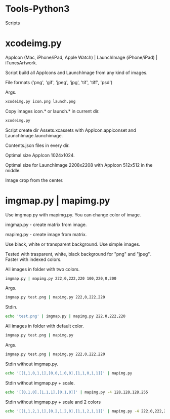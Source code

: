 # Tools-Python3

Scripts

# xcodeimg.py

AppIcon (Mac, iPhone/iPad, Apple Watch) | LaunchImage (iPhone/iPad) | iTunesArtwork.

Script build all AppIcons and LaunchImage from any kind of images.

File formats ('png', 'gif', 'jpeg', 'jpg', 'tif', 'tiff', 'psd')

Args.
``` bash
xcodeimg.py icon.png launch.png
```

Copy images icon.* or launch.* in current dir.
``` bash
xcodeimg.py
```

Script create dir Assets.xcassets with AppIcon.appiconset and LaunchImage.launchimage.

Contents.json files in every dir.

Optimal size AppIcon 1024x1024.

Optimal size for LaunchImage 2208x2208 with AppIcon 512x512 in the middle.

Image crop from the center.

# imgmap.py | mapimg.py

Use imgmap.py with mapimg.py. You can change color of image.

imgmap.py - create matrix from image.

mapimg.py - create image from matrix.

Use black, white or transparent background. Use simple images.

Tested with trasparent, white, black background for "png" and "jpeg". Faster with indexed colors.

All images in folder with two colors.
``` bash
imgmap.py | mapimg.py 222,0,222,220 100,220,0,200
```
Args.
``` bash
imgmap.py test.png | mapimg.py 222,0,222,220
```
Stdin.
``` bash
echo 'test.png' | imgmap.py | mapimg.py 222,0,222,220
```
All images in folder with default color.
``` bash
imgmap.py test.png | mapimg.py
```
Args.
``` bash
imgmap.py test.png | mapimg.py 222,0,222,220
```
Stdin without imgmap.py.
``` bash
echo '[[1,1,0,1,1],[0,0,1,0,0],[1,1,0,1,1]]' | mapimg.py
```
Stdin without imgmap.py + scale.
``` bash
echo '[[0,1,0],[1,1,1],[0,1,0]]' | mapimg.py -4 128,128,128,255
```
Stdin without imgmap.py + scale and 2 colors
``` bash
echo '[[1,1,2,1,1],[0,2,1,2,0],[1,1,2,1,1]]' | mapimg.py -4 222,0,222,255 128,128,128,255
```
